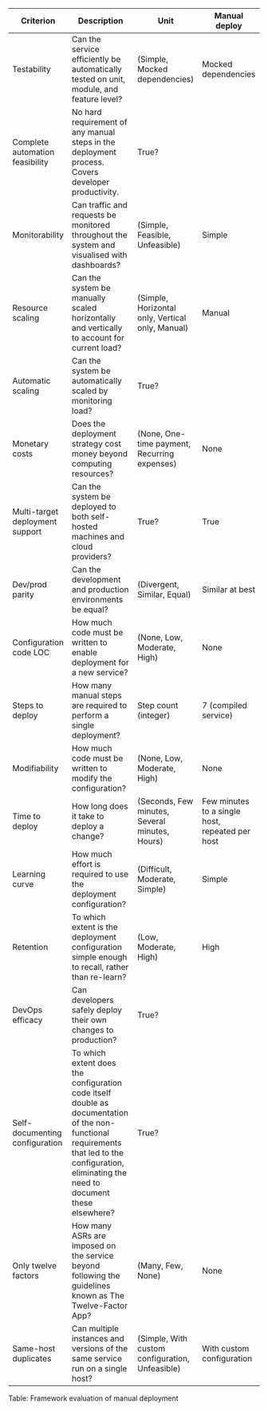 | Criterion | Description | Unit | Manual deploy 
| -------------- | ------------------------------------ | ----------------- | ---------- |
| Testability | Can the service efficiently be automatically tested on unit, module, and feature level? | (Simple, Mocked dependencies) | Mocked dependencies
| Complete automation feasibility | No hard requirement of any manual steps in the deployment process. Covers developer productivity. | True? |
| Monitorability | Can traffic and requests be monitored throughout the system and visualised with dashboards? | (Simple, Feasible, Unfeasible) | Simple
| Resource scaling | Can the system be manually scaled horizontally and vertically to account for current load? | (Simple, Horizontal only, Vertical only, Manual) | Manual
| Automatic scaling | Can the system be automatically scaled by monitoring load? | True? |
| Monetary costs | Does the deployment strategy cost money beyond computing resources? | (None, One-time payment, Recurring expenses) | None
| Multi-target deployment support | Can the system be deployed to both self-hosted machines and cloud providers? | True? | True
| Dev/prod parity | Can the development and production environments be equal? | (Divergent, Similar, Equal) | Similar at best
| Configuration code LOC | How much code must be written to enable deployment for a new service? | (None, Low, Moderate, High) | None
| Steps to deploy | How many manual steps are required to perform a single deployment? | Step count (integer) | 7 (compiled service)
| Modifiability | How much code must be written to modify the configuration? | (None, Low, Moderate, High) | None
| Time to deploy | How long does it take to deploy a change? | (Seconds, Few minutes, Several minutes, Hours) | Few minutes to a single host, repeated per host
| Learning curve | How much effort is required to use the deployment configuration? | (Difficult, Moderate, Simple) | Simple
| Retention | To which extent is the deployment configuration simple enough to recall, rather than re-learn? | (Low, Moderate, High) | High
| DevOps efficacy | Can developers safely deploy their own changes to production? | True? |
| Self-documenting configuration | To which extent does the configuration code itself double as documentation of the non-functional requirements that led to the configuration, eliminating the need to document these elsewhere? | True? |
| Only twelve factors | How many ASRs are imposed on the service beyond following the guidelines known as The Twelve-Factor App? | (Many, Few, None) | None
| Same-host duplicates | Can multiple instances and versions of the same service run on a single host? | (Simple, With custom configuration, Unfeasible) | With custom configuration

Table: Framework evaluation of manual deployment
